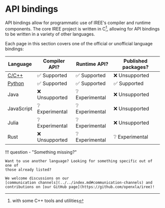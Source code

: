 # API bindings

API bindings allow for programmatic use of IREE's compiler and runtime
components. The core IREE project is written in C[^1], allowing for API bindings
to be written in a variety of other languages.

Each page in this section covers one of the official or unofficial language
bindings:

Language | Compiler API? | Runtime API? | Published packages?
-------- | ------------ | ----------- | ------------------
[C/C++](./c-api.md) | :white_check_mark: Supported | :white_check_mark: Supported | :x: Unsupported
[Python](./python.md) | :white_check_mark: Supported | :white_check_mark: Supported | :white_check_mark: Supported
Java | :x: Unsupported | :grey_question: Experimental | :x: Unsupported
JavaScript | :grey_question: Experimental | :grey_question: Experimental | :x: Unsupported
Julia | :grey_question: Experimental | :grey_question: Experimental | :x: Unsupported
Rust | :x: Unsupported | :grey_question: Experimental | :grey_question: Experimental

!!! question - "Something missing?"

    Want to use another language? Looking for something specific out of one of
    those already listed?

    We welcome discussions on our
    [communication channels](../../index.md#communication-channels) and
    contributions on [our GitHub page](https://github.com/openxla/iree)!

[^1]: with some C++ tools and utilities

